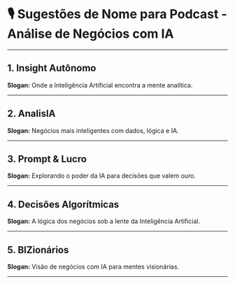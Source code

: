 # 🎙️ Sugestões de Nome para Podcast - Análise de Negócios com IA

---

## 1. **Insight Autônomo**
**Slogan:** Onde a Inteligência Artificial encontra a mente analítica.

---

## 2. **AnalisIA**
**Slogan:** Negócios mais inteligentes com dados, lógica e IA.

---

## 3. **Prompt & Lucro**
**Slogan:** Explorando o poder da IA para decisões que valem ouro.

---

## 4. **Decisões Algorítmicas**
**Slogan:** A lógica dos negócios sob a lente da Inteligência Artificial.

---

## 5. **BIZionários**
**Slogan:** Visão de negócios com IA para mentes visionárias.

---
